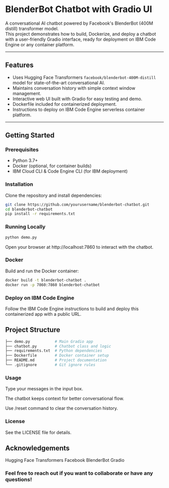 # BlenderBot Chatbot with Gradio UI

A conversational AI chatbot powered by Facebook's BlenderBot (400M distill) transformer model.  
This project demonstrates how to build, Dockerize, and deploy a chatbot with a user-friendly Gradio interface, ready for deployment on IBM Code Engine or any container platform.

---

## Features

- Uses Hugging Face Transformers `facebook/blenderbot-400M-distill` model for state-of-the-art conversational AI.
- Maintains conversation history with simple context window management.
- Interactive web UI built with Gradio for easy testing and demo.
- Dockerfile included for containerized deployment.
- Instructions to deploy on IBM Code Engine serverless container platform.

---

## Getting Started

### Prerequisites

- Python 3.7+
- Docker (optional, for container builds)
- IBM Cloud CLI & Code Engine CLI (for IBM deployment)

### Installation

Clone the repository and install dependencies:

```bash
git clone https://github.com/yourusername/blenderbot-chatbot.git
cd blenderbot-chatbot
pip install -r requirements.txt
```

### Running Locally

```bash
python demo.py
```

Open your browser at http://localhost:7860 to interact with the chatbot.

### Docker
Build and run the Docker container:

```bash
docker build -t blenderbot-chatbot .
docker run -p 7860:7860 blenderbot-chatbot
```

### Deploy on IBM Code Engine
Follow the IBM Code Engine instructions to build and deploy this containerized app with a public URL.

## Project Structure
```bash
├── demo.py           # Main Gradio app
├── chatbot.py        # Chatbot class and logic
├── requirements.txt  # Python dependencies
├── Dockerfile        # Docker container setup
├── README.md         # Project documentation
└── .gitignore        # Git ignore rules
```

### Usage
Type your messages in the input box.

The chatbot keeps context for better conversational flow.

Use /reset command to clear the conversation history.

### License
See the LICENSE file for details.

## Acknowledgements

Hugging Face Transformers
Facebook BlenderBot
Gradio

### Feel free to reach out if you want to collaborate or have any questions!
